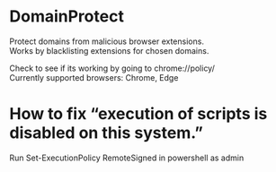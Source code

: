 # DomainProtect
Protect domains from malicious browser extensions.  
Works by blacklisting extensions for chosen domains.  

Check to see if its working by going to chrome://policy/  
Currently supported browsers: Chrome, Edge

# How to fix “execution of scripts is disabled on this system.”
Run Set-ExecutionPolicy RemoteSigned in powershell as admin
